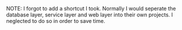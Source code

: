 NOTE: I forgot to add a shortcut I took. Normally I would seperate the database layer, service layer and web layer into their own projects.
I neglected to do so in order to save time. 
